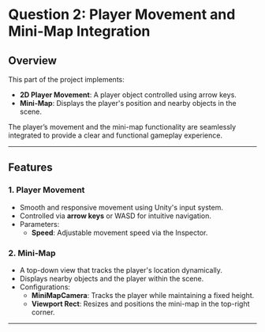 # Question 2: Player Movement and Mini-Map Integration

## Overview
This part of the project implements:
- **2D Player Movement**: A player object controlled using arrow keys.
- **Mini-Map**: Displays the player's position and nearby objects in the scene.

The player’s movement and the mini-map functionality are seamlessly integrated to provide a clear and functional gameplay experience.

---

## Features
### 1. **Player Movement**
- Smooth and responsive movement using Unity's input system.
- Controlled via **arrow keys** or WASD for intuitive navigation.
- Parameters:
  - **Speed**: Adjustable movement speed via the Inspector.

### 2. **Mini-Map**
- A top-down view that tracks the player's location dynamically.
- Displays nearby objects and the player within the scene.
- Configurations:
  - **MiniMapCamera**: Tracks the player while maintaining a fixed height.
  - **Viewport Rect**: Resizes and positions the mini-map in the top-right corner.

---
